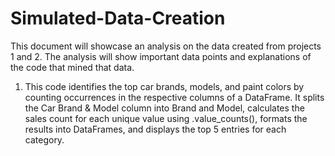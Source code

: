 # Simulated-Data-Creation
This document will showcase an analysis on the data created from projects 1 and 2.  The analysis will show important data points and explanations of the code that mined that data.

1. This code identifies the top car brands, models, and paint colors by counting occurrences in the respective columns of a DataFrame. It splits the Car Brand & Model column into Brand and Model, calculates the sales count for each unique value using .value_counts(), formats the results into DataFrames, and displays the top 5 entries for each category.
